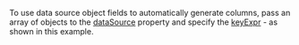 To use data source object fields to automatically generate columns, pass an array of objects to the [dataSource](/Documentation/ApiReference/UI_Widgets/dxDataGrid/Configuration/#dataSource) property and specify the [keyExpr](/Documentation/ApiReference/UI_Widgets/dxDataGrid/Configuration/#keyExpr) - as shown in this example.